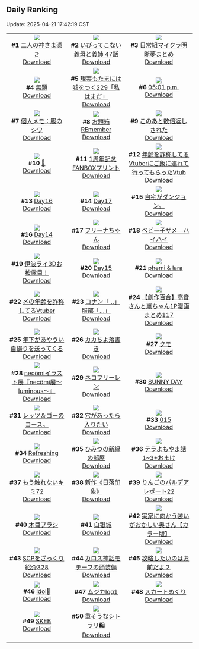 ## Daily Ranking
Update: 2025-04-21 17:42:19 CST

|      |      |      |
| :----: | :----: | :----: |
| ![](https://i.pixiv.re/c/240x480/img-master/img/2025/04/19/21/52/08/129481630_p0_master1200.jpg)<br>**#1** [二人の神さま憑き](https://www.pixiv.net/artworks/129481630)<br>[Download](https://i.pixiv.re/img-original/img/2025/04/19/21/52/08/129481630_p0.jpg) | ![](https://i.pixiv.re/c/240x480/img-master/img/2025/04/19/06/54/36/129457612_p0_master1200.jpg)<br>**#2** [いびってこない義母と義姉 47話](https://www.pixiv.net/artworks/129457612)<br>[Download](https://i.pixiv.re/img-original/img/2025/04/19/06/54/36/129457612_p0.jpg) | ![](https://i.pixiv.re/c/240x480/img-master/img/2025/04/20/15/39/50/129508967_p0_master1200.jpg)<br>**#3** [日常組マイクラ明晰夢まとめ](https://www.pixiv.net/artworks/129508967)<br>[Download](https://i.pixiv.re/img-original/img/2025/04/20/15/39/50/129508967_p0.png) |
| ![](https://i.pixiv.re/c/240x480/img-master/img/2025/04/19/22/27/09/129483138_p0_master1200.jpg)<br>**#4** [無題](https://www.pixiv.net/artworks/129483138)<br>[Download](https://i.pixiv.re/img-original/img/2025/04/19/22/27/09/129483138_p0.png) | ![](https://i.pixiv.re/c/240x480/img-master/img/2025/04/20/18/00/22/129513421_p0_master1200.jpg)<br>**#5** [現実もたまには嘘をつく229「私はまだ」](https://www.pixiv.net/artworks/129513421)<br>[Download](https://i.pixiv.re/img-original/img/2025/04/20/18/00/22/129513421_p0.jpg) | ![](https://i.pixiv.re/c/240x480/img-master/img/2025/04/19/00/01/09/129448691_p0_master1200.jpg)<br>**#6** [05:01 p.m.](https://www.pixiv.net/artworks/129448691)<br>[Download](https://i.pixiv.re/img-original/img/2025/04/19/00/01/09/129448691_p0.jpg) |
| ![](https://i.pixiv.re/c/240x480/img-master/img/2025/04/19/06/00/08/129456806_p0_master1200.jpg)<br>**#7** [個人メモ：服のシワ](https://www.pixiv.net/artworks/129456806)<br>[Download](https://i.pixiv.re/img-original/img/2025/04/19/06/00/08/129456806_p0.jpg) | ![](https://i.pixiv.re/c/240x480/img-master/img/2025/04/19/21/43/38/129481288_p0_master1200.jpg)<br>**#8** [お題箱REmember](https://www.pixiv.net/artworks/129481288)<br>[Download](https://i.pixiv.re/img-original/img/2025/04/19/21/43/38/129481288_p0.jpg) | ![](https://i.pixiv.re/c/240x480/img-master/img/2025/04/20/00/05/01/129487672_p0_master1200.jpg)<br>**#9** [このあと数倍返しされた](https://www.pixiv.net/artworks/129487672)<br>[Download](https://i.pixiv.re/img-original/img/2025/04/20/00/05/01/129487672_p0.jpg) |
| ![](https://i.pixiv.re/c/240x480/img-master/img/2025/04/19/00/00/32/129448551_p0_master1200.jpg)<br>**#10** [🌿](https://www.pixiv.net/artworks/129448551)<br>[Download](https://i.pixiv.re/img-original/img/2025/04/19/00/00/32/129448551_p0.jpg) | ![](https://i.pixiv.re/c/240x480/img-master/img/2025/04/19/00/00/25/129448505_p0_master1200.jpg)<br>**#11** [1周年記念FANBOXプリント](https://www.pixiv.net/artworks/129448505)<br>[Download](https://i.pixiv.re/img-original/img/2025/04/19/00/00/25/129448505_p0.jpg) | ![](https://i.pixiv.re/c/240x480/img-master/img/2025/04/19/21/02/25/129479591_p0_master1200.jpg)<br>**#12** [年齢を詐称してるVtuberにご飯に連れて行ってもらったVtub](https://www.pixiv.net/artworks/129479591)<br>[Download](https://i.pixiv.re/img-original/img/2025/04/19/21/02/25/129479591_p0.png) |
| ![](https://i.pixiv.re/c/240x480/img-master/img/2025/04/19/01/05/00/129451356_p0_master1200.jpg)<br>**#13** [Day16](https://www.pixiv.net/artworks/129451356)<br>[Download](https://i.pixiv.re/img-original/img/2025/04/19/01/05/00/129451356_p0.jpg) | ![](https://i.pixiv.re/c/240x480/img-master/img/2025/04/20/01/06/29/129490010_p0_master1200.jpg)<br>**#14** [Day17](https://www.pixiv.net/artworks/129490010)<br>[Download](https://i.pixiv.re/img-original/img/2025/04/20/01/06/29/129490010_p0.jpg) | ![](https://i.pixiv.re/c/240x480/img-master/img/2025/04/19/10/47/23/129461894_p0_master1200.jpg)<br>**#15** [自宅がダンジョン。](https://www.pixiv.net/artworks/129461894)<br>[Download](https://i.pixiv.re/img-original/img/2025/04/19/10/47/23/129461894_p0.jpg) |
| ![](https://i.pixiv.re/c/240x480/img-master/img/2025/04/19/01/02/18/129451275_p0_master1200.jpg)<br>**#16** [Day14](https://www.pixiv.net/artworks/129451275)<br>[Download](https://i.pixiv.re/img-original/img/2025/04/19/01/02/18/129451275_p0.jpg) | ![](https://i.pixiv.re/c/240x480/img-master/img/2025/04/20/00/00/06/129487021_p0_master1200.jpg)<br>**#17** [フリーナちゃん](https://www.pixiv.net/artworks/129487021)<br>[Download](https://i.pixiv.re/img-original/img/2025/04/20/00/00/06/129487021_p0.png) | ![](https://i.pixiv.re/c/240x480/img-master/img/2025/04/19/00/23/04/129449799_p0_master1200.jpg)<br>**#18** [ベビー子ザメ　ハイハイ](https://www.pixiv.net/artworks/129449799)<br>[Download](https://i.pixiv.re/img-original/img/2025/04/19/00/23/04/129449799_p0.jpg) |
| ![](https://i.pixiv.re/c/240x480/img-master/img/2025/04/19/19/25/50/129475761_p0_master1200.jpg)<br>**#19** [伊波ライ3Dお披露目！](https://www.pixiv.net/artworks/129475761)<br>[Download](https://i.pixiv.re/img-original/img/2025/04/19/19/25/50/129475761_p0.jpg) | ![](https://i.pixiv.re/c/240x480/img-master/img/2025/04/19/01/03/26/129451304_p0_master1200.jpg)<br>**#20** [Day15](https://www.pixiv.net/artworks/129451304)<br>[Download](https://i.pixiv.re/img-original/img/2025/04/19/01/03/26/129451304_p0.jpg) | ![](https://i.pixiv.re/c/240x480/img-master/img/2025/04/19/09/10/08/129460057_p0_master1200.jpg)<br>**#21** [phemi & lara](https://www.pixiv.net/artworks/129460057)<br>[Download](https://i.pixiv.re/img-original/img/2025/04/19/09/10/08/129460057_p0.jpg) |
| ![](https://i.pixiv.re/c/240x480/img-master/img/2025/04/20/21/01/50/129520899_p0_master1200.jpg)<br>**#22** [〆の年齢を詐称してるVtuber](https://www.pixiv.net/artworks/129520899)<br>[Download](https://i.pixiv.re/img-original/img/2025/04/20/21/01/50/129520899_p0.png) | ![](https://i.pixiv.re/c/240x480/img-master/img/2025/04/19/17/26/45/129471736_p0_master1200.jpg)<br>**#23** [コナン「…」服部「…」](https://www.pixiv.net/artworks/129471736)<br>[Download](https://i.pixiv.re/img-original/img/2025/04/19/17/26/45/129471736_p0.jpg) | ![](https://i.pixiv.re/c/240x480/img-master/img/2025/04/19/00/00/51/129448638_p0_master1200.jpg)<br>**#24** [【創作百合】高音さんと嵐ちゃん1P漫画まとめ117](https://www.pixiv.net/artworks/129448638)<br>[Download](https://i.pixiv.re/img-original/img/2025/04/19/00/00/51/129448638_p0.jpg) |
| ![](https://i.pixiv.re/c/240x480/img-master/img/2025/04/19/12/14/57/129464025_p0_master1200.jpg)<br>**#25** [年下があやうい自撮りを送ってくる](https://www.pixiv.net/artworks/129464025)<br>[Download](https://i.pixiv.re/img-original/img/2025/04/19/12/14/57/129464025_p0.jpg) | ![](https://i.pixiv.re/c/240x480/img-master/img/2025/04/20/03/08/11/129493062_p0_master1200.jpg)<br>**#26** [カカちよ落書き](https://www.pixiv.net/artworks/129493062)<br>[Download](https://i.pixiv.re/img-original/img/2025/04/20/03/08/11/129493062_p0.png) | ![](https://i.pixiv.re/c/240x480/img-master/img/2025/04/19/12/51/57/129464890_p0_master1200.jpg)<br>**#27** [クモ](https://www.pixiv.net/artworks/129464890)<br>[Download](https://i.pixiv.re/img-original/img/2025/04/19/12/51/57/129464890_p0.png) |
| ![](https://i.pixiv.re/c/240x480/img-master/img/2025/04/20/00/00/15/129487122_p0_master1200.jpg)<br>**#28** [necömiイラスト展『necömi展～luminous～』](https://www.pixiv.net/artworks/129487122)<br>[Download](https://i.pixiv.re/img-original/img/2025/04/20/00/00/15/129487122_p0.png) | ![](https://i.pixiv.re/c/240x480/img-master/img/2025/04/20/00/00/04/129486995_p0_master1200.jpg)<br>**#29** [ネコフリーレン](https://www.pixiv.net/artworks/129486995)<br>[Download](https://i.pixiv.re/img-original/img/2025/04/20/00/00/04/129486995_p0.png) | ![](https://i.pixiv.re/c/240x480/img-master/img/2025/04/19/00/02/04/129448807_p0_master1200.jpg)<br>**#30** [SUNNY DAY](https://www.pixiv.net/artworks/129448807)<br>[Download](https://i.pixiv.re/img-original/img/2025/04/19/00/02/04/129448807_p0.jpg) |
| ![](https://i.pixiv.re/c/240x480/img-master/img/2025/04/19/16/07/36/129469611_p0_master1200.jpg)<br>**#31** [レッツ＆ゴーのコース。](https://www.pixiv.net/artworks/129469611)<br>[Download](https://i.pixiv.re/img-original/img/2025/04/19/16/07/36/129469611_p0.jpg) | ![](https://i.pixiv.re/c/240x480/img-master/img/2025/04/20/19/11/58/129516233_p0_master1200.jpg)<br>**#32** [穴があったら入りたい](https://www.pixiv.net/artworks/129516233)<br>[Download](https://i.pixiv.re/img-original/img/2025/04/20/19/11/58/129516233_p0.jpg) | ![](https://i.pixiv.re/c/240x480/img-master/img/2025/04/19/00/00/12/129448409_p0_master1200.jpg)<br>**#33** [015](https://www.pixiv.net/artworks/129448409)<br>[Download](https://i.pixiv.re/img-original/img/2025/04/19/00/00/12/129448409_p0.jpg) |
| ![](https://i.pixiv.re/c/240x480/img-master/img/2025/04/20/11/01/29/129490312_p0_master1200.jpg)<br>**#34** [Refreshing](https://www.pixiv.net/artworks/129490312)<br>[Download](https://i.pixiv.re/img-original/img/2025/04/20/11/01/29/129490312_p0.png) | ![](https://i.pixiv.re/c/240x480/img-master/img/2025/04/19/21/10/04/129479892_p0_master1200.jpg)<br>**#35** [ひみつの新緑の部屋](https://www.pixiv.net/artworks/129479892)<br>[Download](https://i.pixiv.re/img-original/img/2025/04/19/21/10/04/129479892_p0.jpg) | ![](https://i.pixiv.re/c/240x480/img-master/img/2025/04/19/07/29/46/129449944_p0_master1200.jpg)<br>**#36** [テラよもやま話1~3+おまけ](https://www.pixiv.net/artworks/129449944)<br>[Download](https://i.pixiv.re/img-original/img/2025/04/19/07/29/46/129449944_p0.jpg) |
| ![](https://i.pixiv.re/c/240x480/img-master/img/2025/04/19/14/57/52/129467898_p0_master1200.jpg)<br>**#37** [もう触れないキミ72](https://www.pixiv.net/artworks/129467898)<br>[Download](https://i.pixiv.re/img-original/img/2025/04/19/14/57/52/129467898_p0.jpg) | ![](https://i.pixiv.re/c/240x480/img-master/img/2025/04/19/01/32/42/129452240_p0_master1200.jpg)<br>**#38** [新作《日落印象》](https://www.pixiv.net/artworks/129452240)<br>[Download](https://i.pixiv.re/img-original/img/2025/04/19/01/32/42/129452240_p0.jpg) | ![](https://i.pixiv.re/c/240x480/img-master/img/2025/04/19/14/41/01/129467530_p0_master1200.jpg)<br>**#39** [りんごのパルデアレポート22](https://www.pixiv.net/artworks/129467530)<br>[Download](https://i.pixiv.re/img-original/img/2025/04/19/14/41/01/129467530_p0.jpg) |
| ![](https://i.pixiv.re/c/240x480/img-master/img/2025/04/19/20/13/09/129477601_p0_master1200.jpg)<br>**#40** [木目ブラシ](https://www.pixiv.net/artworks/129477601)<br>[Download](https://i.pixiv.re/img-original/img/2025/04/19/20/13/09/129477601_p0.jpg) | ![](https://i.pixiv.re/c/240x480/img-master/img/2025/04/20/16/50/51/129511066_p0_master1200.jpg)<br>**#41** [白银城](https://www.pixiv.net/artworks/129511066)<br>[Download](https://i.pixiv.re/img-original/img/2025/04/20/16/50/51/129511066_p0.jpg) | ![](https://i.pixiv.re/c/240x480/img-master/img/2025/04/19/00/02/53/129448879_p0_master1200.jpg)<br>**#42** [実家に向かう装いがおかしい奥さん【カラー版】](https://www.pixiv.net/artworks/129448879)<br>[Download](https://i.pixiv.re/img-original/img/2025/04/19/00/02/53/129448879_p0.jpg) |
| ![](https://i.pixiv.re/c/240x480/img-master/img/2025/04/19/21/00/16/129479400_p0_master1200.jpg)<br>**#43** [SCPをざっくり紹介328](https://www.pixiv.net/artworks/129479400)<br>[Download](https://i.pixiv.re/img-original/img/2025/04/19/21/00/16/129479400_p0.jpg) | ![](https://i.pixiv.re/c/240x480/img-master/img/2025/04/19/19/55/47/129476763_p0_master1200.jpg)<br>**#44** [カロス神話モチーフの頭装備](https://www.pixiv.net/artworks/129476763)<br>[Download](https://i.pixiv.re/img-original/img/2025/04/19/19/55/47/129476763_p0.jpg) | ![](https://i.pixiv.re/c/240x480/img-master/img/2025/04/20/13/52/06/129505853_p0_master1200.jpg)<br>**#45** [攻略したいのはお前だよ２](https://www.pixiv.net/artworks/129505853)<br>[Download](https://i.pixiv.re/img-original/img/2025/04/20/13/52/06/129505853_p0.png) |
| ![](https://i.pixiv.re/c/240x480/img-master/img/2025/04/19/21/01/16/129479541_p0_master1200.jpg)<br>**#46** [Idol💖](https://www.pixiv.net/artworks/129479541)<br>[Download](https://i.pixiv.re/img-original/img/2025/04/19/21/01/16/129479541_p0.jpg) | ![](https://i.pixiv.re/c/240x480/img-master/img/2025/04/20/16/03/30/129509633_p0_master1200.jpg)<br>**#47** [ムジカlog1](https://www.pixiv.net/artworks/129509633)<br>[Download](https://i.pixiv.re/img-original/img/2025/04/20/16/03/30/129509633_p0.jpg) | ![](https://i.pixiv.re/c/240x480/img-master/img/2025/04/20/00/00/14/129487111_p0_master1200.jpg)<br>**#48** [スカートめくり](https://www.pixiv.net/artworks/129487111)<br>[Download](https://i.pixiv.re/img-original/img/2025/04/20/00/00/14/129487111_p0.jpg) |
| ![](https://i.pixiv.re/c/240x480/img-master/img/2025/04/19/12/40/46/129464660_p0_master1200.jpg)<br>**#49** [SKEB](https://www.pixiv.net/artworks/129464660)<br>[Download](https://i.pixiv.re/img-original/img/2025/04/19/12/40/46/129464660_p0.jpg) | ![](https://i.pixiv.re/c/240x480/img-master/img/2025/04/19/18/58/40/129474670_p0_master1200.jpg)<br>**#50** [重そうなシトラリ🛍️](https://www.pixiv.net/artworks/129474670)<br>[Download](https://i.pixiv.re/img-original/img/2025/04/19/18/58/40/129474670_p0.png) |
|      |
